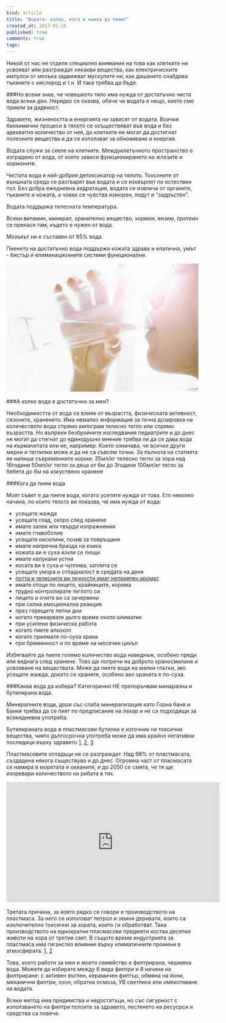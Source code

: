 ```yaml
---
kind: article
title: "Водата: колко, кога и каква да пием?"
created_at: 2017-01-16
published: true
comments: true
tags:
--- 
```

Никой от нас не отделя специално внимание на това как клетките ни усвояват или разграждат някакви вещества; как електрическите импулси от мозъка задвижват мускулите ни; как дишането снабдява тъканите с кислород и т.н. И така трябва да бъде.

###Но всеки знае, че човешкото тяло има нужда от достатъчно чиста вода всеки ден. Нерядко се оказва, обаче че водата е нещо, което сме приели за даденост. 

Здравето, жизнеността и енергията ни зависят от водата. Всички биохимични процеси в тялото се осъществяват във вода и без адекватно количество от нея, до клетките не могат да достигнат полезните вещества и да се използват за обновяване и енергия.

Водата служи за скеле на клетките. Междуклетъчното пространство е изградено от вода, от която зависи функционирането на жлезите и хормоните.

<!-- more -->

Чистата вода е най-добрия детоксикатор на тялото. Токсините от външната среда се разтварят във водата и се изхвърлят по естествен път. Без добра ежедневна хидратация, водата се извлича от органите, тъканите и кожата, а човек се чувства изморен, подут и "задръстен".

Водата поддържа телесната температура.

Всеки витамин, минерал, хранително вещество, хормон, ензим, протеин се пренася там, където е нужен от вода.

Мозъкът ни е съставен от 85% вода.

Пиенето на достатъчно вода поддържа кожата здрава и елатична, умът - бистър и елиминационните системи функционални.

![Bacterial plaque](/images/posts/water.jpg)

###А колко вода е достатъчно за мен?

Необходимостта от вода се влияе от възрастта, физическата активност, сезоните, храненето.
Има немалко информация за точна дозировка на количеството вода спрямо килограм телесно тегло или спрямо възрастта. Но въпреки безбройните изследвания педиатрите и до днес не могат да стигнат до единодушно мнение трябва ли да се дава вода на кърмачетата или не, например.
Което означава, че всички други мерки и теглилки може и да не са съвсем точни. За пълнота на статията яе напиша съвременните норми:
35мл/кг телесно тегло за хора над 16години
50мл/кг тегло за деца от 6м до 3години
100мл/кг тегло за бебета до 6м на изкуствено хранене

###Кога да пием вода

Моят съвет е да пиете вода, когато усетите нужда от това. Ето няколко начина, по които тялото ви показва, че има нужда от вода:
- усещате жажда<br />
- усещате глад, скоро след хранене<br />
- имате запек или твърди изпражнения<br />
- имате главоболие<br />
- усещате киселини, позив за повръщане<br />
- имате напречна бразда на езика<br />
- кожата ви е суха и/или се лющи<br />
- имате напукани устни<br />
- косата ви е суха и чуплива, заплита се<br />
- усещате умора и отпадналост в средата на деня<br />
- [потта и телесните ви течности имат неприятен аромат](http://www.bezkaries.com/blog/2015-01-21-%D1%81%D1%8A%D0%B2%D0%B5%D1%82%D0%B8-%D0%BB%D0%BE%D1%88-%D0%B4%D1%8A%D1%85/)<br />
- имате отоци по лицето, крайниците, корема<br />
- трудно контролирате теглото си<br />
- лицето и очите ви са зачервени<br />
- при силна емоционална реакция<br />
- през горещите летни дни<br />
- когато прекарвате дълго време около климатик<br />
- при усилена физическа работа<br />
- когато пиете алкохол<br />
- когато приемате по-суха храна<br />
- при бременност и по време на месечен цикъл<br />

Избягвайте да пиете голямо количество вода наведнъж, особено преди или веднага след хранене. Товз ще попречи на доброто храносмилане и усвояване на веществата. Може да пиете вода на малки глътки, ако усещате жажда, докато се храните, особено ако храната е по-суха.


###Каква вода да избера?
Категорично НЕ препоръчвам минарална и бутилирана вода.

Минералните води, дори със слаба минерализация като Горна баня и Банкя трябва да се пият по предписание на лекар и не са подходящи за всекидневна употреба.

Бутилираната вода в пластмасови бутилки е източник на токсични вещества, чиято дългосрочна употреба може да има крайно негативни последици върху здравето [1](https://www.ncbi.nlm.nih.gov/pubmed/19274472), [2](https://www.ncbi.nlm.nih.gov/pubmed/24015248), [3](http://pubs.acs.org/doi/abs/10.1021/es061511%2B?journalCode=esthag&)

Пластмасовите отпадъци не се разграждат. Над 98% от пластмасата, създадена някога съществува и до днес. Огромна част от пласмасата се намира в моретата и океаните, и до 2050 се смята, че тя ще изпревари количеството на рибата в тях. 

<iframe width="560" height="315" src="https://www.youtube.com/embed/lsJqMmuFWO4" frameborder="0" allowfullscreen></iframe>

Третата причина, за която рядко се говори е производството на пластмаса. За него се използват петрол и земни деривати, които са изключително токсични за хората, които ги обработват. Така производството на еднократни пласмасови предмети коства десетки животи на хора от третия свят. В същото време индустрията за пластмаса има гиганстко влияние върху климатичните промени в атмосферата. [1](https://www.ncbi.nlm.nih.gov/pmc/articles/PMC2880235/), [2](http://pacinst.org/publication/bottled-water-and-energy-a-fact-sheet/)

Това, което работи за мен и моето семейство е филтрирана, чешмяна вода. 
Можете да избирате между 6 вида филтри и 8 начина на филтриране: с активен въглен, керамичен филтър, обмяна на йони, механични филтри, озон, обратна осмоза, УВ светлина или омекотяване на водата. 

Всеки метод има предимства и недостатъци, но със сигурност с използването на филтри ползите за здравето, пестенето на ресусрси и средства са повече.


